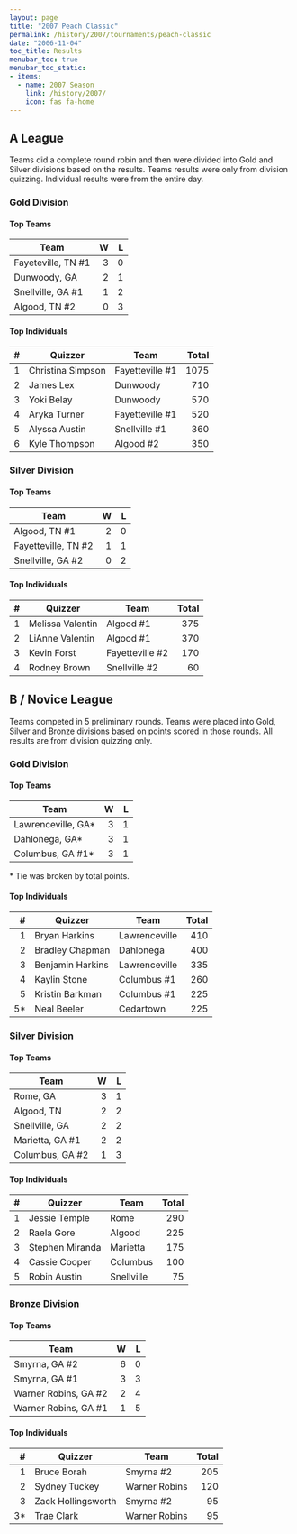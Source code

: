 ```yaml
---
layout: page
title: "2007 Peach Classic"
permalink: /history/2007/tournaments/peach-classic
date: "2006-11-04"
toc_title: Results
menubar_toc: true
menubar_toc_static:
- items:
  - name: 2007 Season
    link: /history/2007/
    icon: fas fa-home
---
```


## A League

Teams did a complete round robin and then were divided into Gold and Silver divisions based on the results. Teams results were only from division quizzing.
Individual results were from the entire day.

### Gold Division

#### Top Teams

| Team               |    W |    L |
| ------------------ | ---: | ---: |
| Fayeteville, TN #1 |    3 |    0 |
| Dunwoody, GA       |    2 |    1 |
| Snellville, GA #1  |    1 |    2 |
| Algood, TN #2      |    0 |    3 |

#### Top Individuals

|    # | Quizzer           | Team            | Total |
| ---: | ----------------- | --------------- | ----: |
|    1 | Christina Simpson | Fayetteville #1 |  1075 |
|    2 | James Lex         | Dunwoody        |   710 |
|    3 | Yoki Belay        | Dunwoody        |   570 |
|    4 | Aryka Turner      | Fayetteville #1 |   520 |
|    5 | Alyssa Austin     | Snellville #1   |   360 |
|    6 | Kyle Thompson     | Algood #2       |   350 |

### Silver Division

#### Top Teams

| Team                |    W |    L |
| ------------------- | ---: | ---: |
| Algood, TN #1       |    2 |    0 |
| Fayetteville, TN #2 |    1 |    1 |
| Snellville, GA #2   |    0 |    2 |

#### Top Individuals

|    # | Quizzer          | Team            | Total |
| ---: | ---------------- | --------------- | ----: |
|    1 | Melissa Valentin | Algood #1       |   375 |
|    2 | LiAnne Valentin  | Algood #1       |   370 |
|    3 | Kevin Forst      | Fayetteville #2 |   170 |
|    4 | Rodney Brown     | Snellville #2   |    60 |

## B / Novice League

Teams competed in 5 preliminary rounds. Teams were placed into Gold, Silver and Bronze divisions based on points scored in those rounds.
All results are from division quizzing only.

### Gold Division

#### Top Teams

| Team               |    W |    L |
| ------------------ | ---: | ---: |
| Lawrenceville, GA* |    3 |    1 |
| Dahlonega, GA*     |    3 |    1 |
| Columbus, GA #1*   |    3 |    1 |

\* Tie was broken by total points.

#### Top Individuals

|    # | Quizzer          | Team          | Total |
| ---: | ---------------- | ------------- | ----: |
|    1 | Bryan Harkins    | Lawrenceville |   410 |
|    2 | Bradley Chapman  | Dahlonega     |   400 |
|    3 | Benjamin Harkins | Lawrenceville |   335 |
|    4 | Kaylin Stone     | Columbus #1   |   260 |
|    5 | Kristin Barkman  | Columbus #1   |   225 |
|   5* | Neal Beeler      | Cedartown     |   225 |

### Silver Division

#### Top Teams

| Team            |    W |    L |
| --------------- | ---: | ---: |
| Rome, GA        |    3 |    1 |
| Algood, TN      |    2 |    2 |
| Snellville, GA  |    2 |    2 |
| Marietta, GA #1 |    2 |    2 |
| Columbus, GA #2 |    1 |    3 |

#### Top Individuals

|    # | Quizzer         | Team       | Total |
| ---: | --------------- | ---------- | ----: |
|    1 | Jessie Temple   | Rome       |   290 |
|    2 | Raela Gore      | Algood     |   225 |
|    3 | Stephen Miranda | Marietta   |   175 |
|    4 | Cassie Cooper   | Columbus   |   100 |
|    5 | Robin Austin    | Snellville |    75 |

### Bronze Division

#### Top Teams

| Team                 |    W |    L |
| -------------------- | ---: | ---: |
| Smyrna, GA #2        |    6 |    0 |
| Smyrna, GA #1        |    3 |    3 |
| Warner Robins, GA #2 |    2 |    4 |
| Warner Robins, GA #1 |    1 |    5 |

#### Top Individuals

|    # | Quizzer            | Team          | Total |
| ---: | ------------------ | ------------- | ----: |
|    1 | Bruce Borah        | Smyrna #2     |   205 |
|    2 | Sydney Tuckey      | Warner Robins |   120 |
|    3 | Zack Hollingsworth | Smyrna #2     |    95 |
|   3* | Trae Clark         | Warner Robins |    95 |


